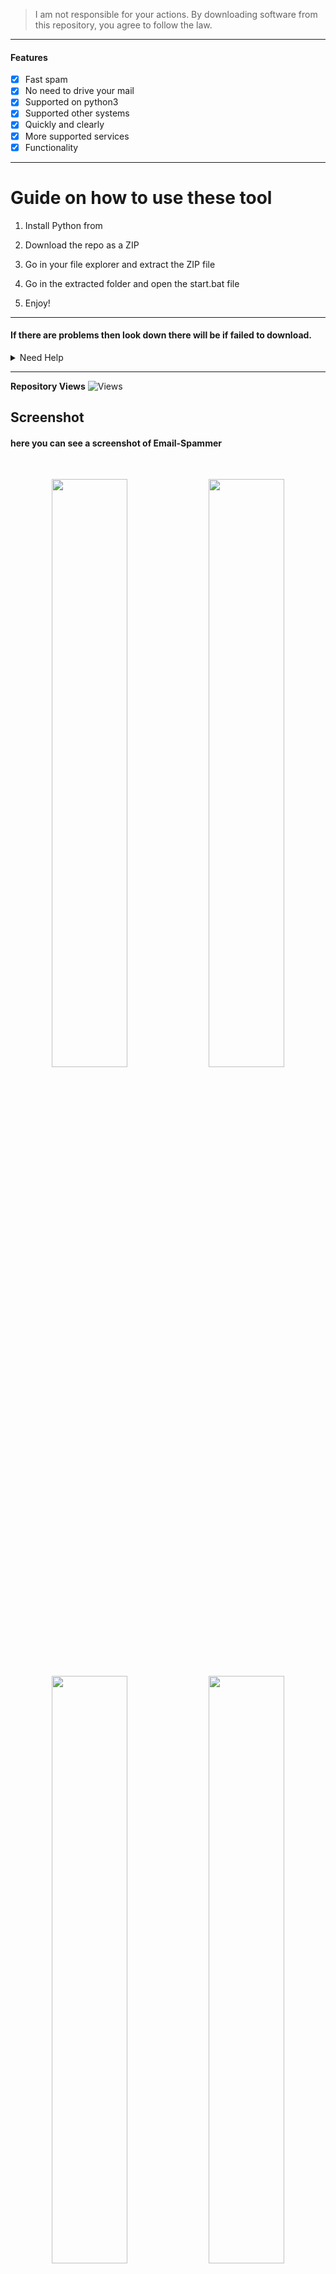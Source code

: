 > I am not responsible for your actions. By downloading software from this repository, you agree to follow the law.
  
--- 
 
#### Features
- [x] Fast spam
- [x] No need to drive your mail
- [x] Supported on python3
- [x] Supported other systems   
- [x] Quickly and clearly 
- [x] More supported services 
- [x] Functionality  
 
----   
# Guide on how to use these tool
 
1. Install Python from  

2. Download the repo as a ZIP

3. Go in your file explorer and extract the ZIP file  
 
4. Go in the extracted folder and open the start.bat file 

5. Enjoy!
 
----- 
  
#### If there are problems then look down there will be if failed to download.
 
<details id="missing-code-coverage"> 
  <summary>Need Help</summary>
  
#### Do you need help? Write me on: developer.mishakorzhik@gmail.com 
#### And I will consider your letter and problem!
 
```bash
Emails:
 developer.mishakorzhik@gmail.com 
 
Developers:  
 mishakorzhik
```  

## Bug? 
If the tool fails, follow these steps: 

1. Take a screenshot and see the error  
   in detail
   
2. Contact me through the following  
   email: developer.mishakorzhik@gmail.com   
 
3. Submit the screenshot and explain 
   your problem with that error 
 
</details>

-------
  
**Repository Views** ![Views](https://profile-counter.glitch.me/EmailSpammer/count.svg)
  
## Screenshot 

#### here you can see a screenshot of Email-Spammer 
<br>
<p align="center">
<img width="49.1%" src="https://raw.githubusercontent.com/mishakorzik/Email-Spammer/main/src/IMG_20211018_221028.jpg"/> 
  <img width="49.1%" src="https://raw.githubusercontent.com/mishakorzik/Email-Spammer/main/src/IMG_20211018_221205.jpg"/> 
  <img width="49.1%" src="https://raw.githubusercontent.com/mishakorzik/Email-Spammer/main/src/IMG_20211018_221358.jpg"/> 
<img width="49.1%" src="https://raw.githubusercontent.com/mishakorzik/Email-Spammer/main/src/IMG_20211018_221605.jpg"/>
</p>